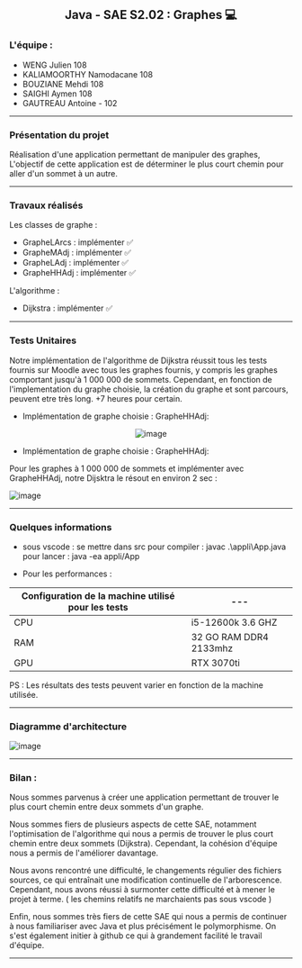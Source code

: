 <h2 align="center">Java - SAE S2.02 : Graphes 💻 </h2>

### L'équipe :
- WENG Julien 108
- KALIAMOORTHY Namodacane 108
- BOUZIANE Mehdi 108
- SAIGHI Aymen 108
- GAUTREAU Antoine - 102

---------------

### Présentation du projet

Réalisation d'une application permettant de manipuler des graphes,
L'objectif de cette application est de déterminer le plus court chemin pour aller d'un sommet à un autre.

---------------

### Travaux réalisés

Les classes de graphe :
- GrapheLArcs : implémenter ✅
- GrapheMAdj : implémenter ✅
- GrapheLAdj : implémenter ✅
- GrapheHHAdj : implémenter ✅

L'algorithme : 
- Dijkstra : implémenter ✅

---------------

### Tests Unitaires

Notre implémentation de l'algorithme de Dijkstra réussit tous les tests fournis sur Moodle avec tous les graphes fournis, y compris les graphes comportant jusqu'à 1 000 000 de sommets.
Cependant, en fonction de l'implementation du graphe choisie, la création du graphe et sont parcours, peuvent etre très long. +7 heures pour certain.

  - Implémentation de graphe choisie : GrapheHHAdj: 
 
 <div align="center">
  
 ![image](https://github.com/hurtcraft/JAVA_SAE_GRAPHE/assets/67128301/f9393187-137c-4084-b104-03bf686d20dc)
  
</div>

  
  - Implémentation de graphe choisie : GrapheHHAdj:
  
Pour les graphes à 1 000 000 de sommets et implémenter avec GrapheHHAdj, notre Dijsktra le résout en environ 2 sec :

![image](https://github.com/theobled/SAE-JAVA/assets/119744902/0b374f46-7ac0-4a19-bbfc-3e5dbea81c5b)


---------------

### Quelques informations

- sous vscode : 
se mettre dans src
pour compiler : javac .\appli\App.java
pour lancer : java -ea appli/App  

-  Pour les performances :
 <div align="center">
  
 | Configuration de la machine utilisé pour les tests | --- |
  |--------- | ------- |
  |    CPU    |    i5-12600k 3.6 GHZ |
  |    RAM    |    32 GO RAM DDR4 2133mhz |
  |    GPU    |    RTX 3070ti    |
  
</div>
  
  

  
  PS : Les résultats des tests peuvent varier en fonction de la machine utilisée.

---------------


### <div id="presentation"> Diagramme d'architecture </div>

![image](https://github.com/theobled/SAE-JAVA/assets/119744902/15d98741-79bf-4a58-b2c5-1099b3189e9b)



---------------

### Bilan :
 
 Nous sommes parvenus à créer une application permettant de trouver le plus court chemin entre deux sommets d'un graphe.
 
 Nous sommes fiers de plusieurs aspects de cette SAE, notamment l'optimisation de l'algorithme qui nous a permis de trouver le plus court chemin entre deux sommets (Dijkstra). Cependant, la cohésion d'équipe nous a permis de l'améliorer davantage. 
 
 Nous avons rencontré une difficulté, le changements régulier des fichiers sources, ce qui entraînait une modification continuelle de l'arborescence. Cependant, nous avons réussi à surmonter cette difficulté et à mener le projet à terme. ( les chemins relatifs ne marchaients pas sous vscode )
 
 Enfin, nous sommes très fiers de cette SAE qui nous a permis de continuer à nous familiariser avec Java et plus précisément le polymorphisme. On s'est également initier à github ce qui à grandement facilité le travail d'équipe.

------


